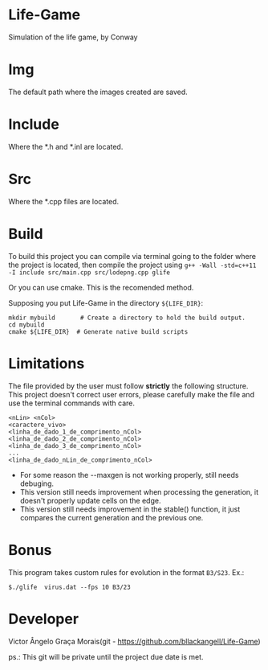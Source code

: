 # Life-Game
Simulation of the life game, by Conway

# Img

The default path where the images created are saved.

# Include

Where the *.h and *.inl are located.

# Src

Where the *.cpp files are located.

# Build

To build this project you can compile via terminal going to the folder where the project is located, then compile the project using `g++ -Wall -std=c++11 -I include src/main.cpp src/lodepng.cpp glife`

Or you can use cmake. This is the recomended method.

Supposing you put Life-Game in the directory `${LIFE_DIR}`:

    mkdir mybuild       # Create a directory to hold the build output.
    cd mybuild
    cmake ${LIFE_DIR}  # Generate native build scripts

# Limitations

The file provided by the user must follow **strictly** the following structure. This project doesn't correct user errors, please carefully make the file and use the terminal commands with care.

```
<nLin> <nCol>
<caractere_vivo>
<linha_de_dado_1_de_comprimento_nCol>
<linha_de_dado_2_de_comprimento_nCol>
<linha_de_dado_3_de_comprimento_nCol>
...
<linha_de_dado_nLin_de_comprimento_nCol>

```
* For some reason the --maxgen is not working properly, still needs debuging.
* This version still needs improvement when processing the generation, it doesn't properly update cells on the edge.
* This version still needs improvement in the stable() function, it just compares the current generation and the previous one.

# Bonus

This program takes custom rules for evolution in the format `B3/S23`. 
Ex.:

    $./glife  virus.dat --fps 10 B3/23

# Developer

Victor Ângelo Graça Morais(git - https://github.com/bllackangell/Life-Game)


ps.: This git will be private until the project due date is met.
